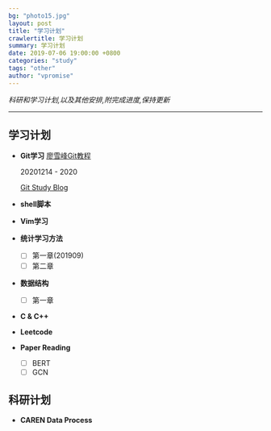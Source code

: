 ```yaml
---
bg: "photo15.jpg"
layout: post
title: "学习计划"
crawlertitle: 学习计划
summary: 学习计划
date: 2019-07-06 19:00:00 +0800
categories: "study"
tags: "other"
author: "vpromise"
---
```


*科研和学习计划,以及其他安排,附完成进度,保持更新*

---

## 学习计划

- **Git学习**
  [廖雪峰Git教程](https://www.liaoxuefeng.com/wiki/896043488029600)

  20201214 - 2020

  [Git Study Blog](https://github.com/vpromise/git)

- **shell脚本**

- **Vim学习**

- **统计学习方法**
  - [ ] 第一章(201909)
  - [ ] 第二章

- **数据结构**
  - [ ] 第一章

- **C & C++**

- **Leetcode**

- **Paper Reading**
  - [ ] BERT
  - [ ] GCN

## 科研计划

- **CAREN Data Process**
